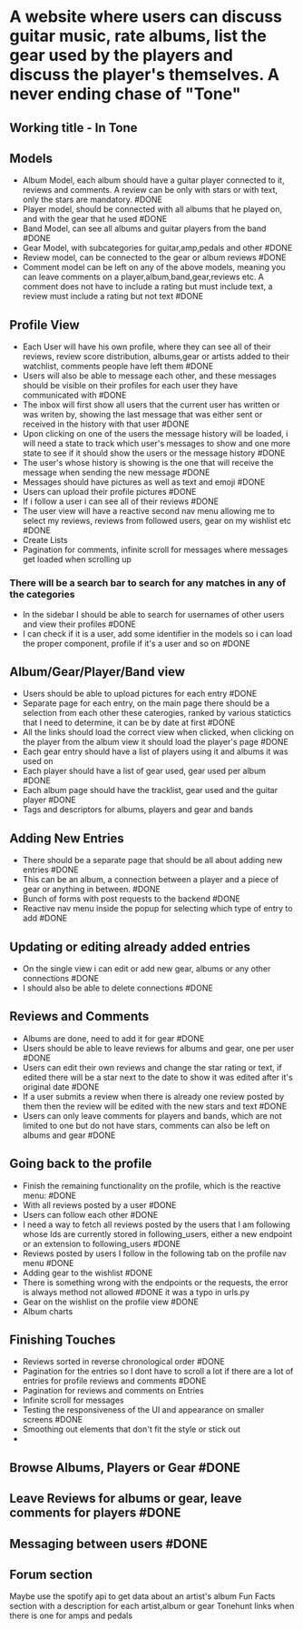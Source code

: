 
# A website where users can discuss guitar music, rate albums, list the gear used by the players and discuss the player's themselves. A never ending chase of "Tone"

## Working title - In Tone

## Models

- Album Model, each album should have a guitar player connected to it, reviews and comments. A review can be only with stars or with text, only the stars are mandatory. #DONE
- Player model, should be connected with all albums that he played on, and with the gear that he used #DONE
- Band Model, can see all albums and guitar players from the band #DONE
- Gear Model, with subcategories for guitar,amp,pedals and other #DONE
- Review model, can be connected to the gear or album reviews #DONE
- Comment model can be left on any of the above models, meaning you can leave comments on a player,album,band,gear,reviews etc. A comment does not have to include a rating but must include text, a review must include a rating but not text #DONE

## Profile View

- Each User will have his own profile, where they can see all of their reviews, review score distribution, albums,gear or artists added to their watchlist, comments people have left them #DONE
- Users will also be able to message each other, and these messages should be visible on their profiles for each user they have communicated with #DONE
- The inbox will first show all users that the current user has written or was writen by, showing the last message that was either sent or received in the history with that user #DONE
- Upon clicking on one of the users the message history will be loaded, i will need a state to track which user's messages to show and one more state to see if it should show the users or the message history #DONE
- The user's whose history is showing is the one that will receive the message when sending the new message #DONE
- Messages should have pictures as well as text and emoji #DONE
- Users can upload their profile pictures #DONE
- If i follow a user i can see all of their reviews #DONE 
- The user view will have a reactive second nav menu allowing me to select my reviews, reviews from followed users, gear on my wishlist etc #DONE 
- Create Lists
- Pagination for comments, infinite scroll for messages where messages get loaded when scrolling up

### There will be a search bar to search for any matches in any of the categories

- In the sidebar I should be able to search for usernames of other users and view their profiles #DONE
- I can check if it is a user, add some identifier in the models so i can load the proper component, profile if it's a user and so on #DONE

## Album/Gear/Player/Band view

- Users should be able to upload pictures for each entry #DONE 
- Separate page for each entry, on the main page there should be a selection from each other these caterogies, ranked by various statictics that I need to determine, it can be by date at first #DONE
- All the links should load the correct view when clicked, when clicking on the player from the album view it should load the player's page  #DONE
- Each gear entry should have a list of players using it and albums it was used on
- Each player should have a list of gear used, gear used per album #DONE 
- Each album page should have the tracklist, gear used and the guitar player #DONE 
- Tags and descriptors for albums, players and gear and bands

## Adding New Entries

- There should be a separate page that should be all about adding new entries #DONE 
- This can be an album, a connection between a player and a piece of gear or anything in between. #DONE 
- Bunch of forms with post requests to the backend #DONE 
- Reactive nav menu inside the popup for selecting which type of entry to add #DONE 

## Updating or editing already added entries
- On the single view i can edit or add new gear, albums or any other connections #DONE 
- I should also be able to delete connections #DONE 
## Reviews and Comments
- Albums are done, need to add it for gear #DONE 
- Users should be able to leave reviews for albums and gear, one per user #DONE 
- Users can edit their own reviews and change the star rating or text, if edited there will be a star next to the date to show it was edited after it's original date #DONE 
- If a user submits a review when there is already one review posted by them then the review will be edited with the new stars and text #DONE 
- Users can only leave comments for players and bands, which are not limited to one but do not have stars, comments can also be left on albums and gear #DONE 

## Going back to the profile
- Finish the remaining functionality on the profile, which is the reactive menu: #DONE 
- With all reviews posted by a user #DONE 
- Users can follow each other #DONE 
- I need a way to fetch all reviews posted by the users that I am following whose Ids are currently stored in following_users, either a new endpoint or an extension to following_users #DONE 
- Reviews posted by users I follow in the following tab on the profile nav menu #DONE 
- Adding gear to the wishlist #DONE 
- There is something wrong with the endpoints or the requests, the error is always method not allowed #DONE it was a typo in urls.py
- Gear on the wishlist on the profile view #DONE 
- Album charts

## Finishing Touches
- Reviews sorted in reverse chronological order #DONE 
- Pagination for the entries so I dont have to scroll a lot if there are a lot of entries for profile reviews and comments #DONE
- Pagination for reviews and comments on Entries
- Infinite scroll for messages
- Testing the responsiveness of the UI and appearance on smaller screens #DONE 
- Smoothing out elements that don't fit the style or stick out
- 
## Browse Albums, Players or Gear #DONE

## Leave Reviews for albums or gear, leave comments for players #DONE 

## Messaging between users #DONE

## Forum section

Maybe use the spotify api to get data about an artist's album
Fun Facts section with a description for each artist,album or gear
Tonehunt links when there is one for amps and pedals
